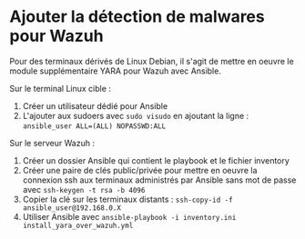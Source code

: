 # Ajouter la détection de malwares pour Wazuh

Pour des terminaux dérivés de Linux Debian, il s'agit de mettre en oeuvre le module supplémentaire YARA pour Wazuh avec Ansible. 

Sur le terminal Linux cible :
1. Créer un utilisateur dédié pour Ansible
2. L'ajouter aux sudoers avec ```sudo visudo``` en ajoutant la ligne : ```ansible_user ALL=(ALL) NOPASSWD:ALL```

Sur le serveur Wazuh :
1. 	Créer un dossier Ansible qui contient le playbook et le fichier inventory
2. 	Créer une paire de clés public/privée pour mettre en oeuvre la connexion ssh aux terminaux administrés par Ansible sans mot de passe avec ```ssh-keygen -t rsa -b 4096```
3. 	Copier la clé sur les terminaux distants : ```ssh-copy-id -f ansible_user@192.168.0.X```
4. 	Utiliser Ansible avec ```ansible-playbook -i inventory.ini install_yara_over_wazuh.yml```
